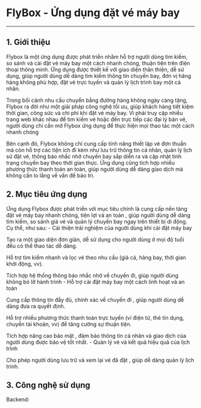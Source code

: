 # FlyBox - Ứng dụng đặt vé máy bay
_________________________
## 1. Giới thiệu
Flybox là một ứng dụng được phát triển nhằm hỗ trợ người dùng tìm kiếm, so sánh và cài đặt vé máy bay một cách nhanh chóng, thuận tiện trên điện thoại thông minh. Ứng dụng được thiết kế với giao diện thân thiện, dễ sử dụng, giúp người dùng dễ dàng tìm kiếm thông tin chuyến bay, đơn vị hãng hàng không phù hợp, đặt vé trực tuyến và quản lý lịch trình bay một cá nhân.

Trong bối cảnh nhu cầu chuyển bằng đường hàng không ngày càng tăng, Flybox ra đời như một giải pháp công nghệ tối ưu, giúp khách hàng tiết kiệm thời gian, công sức và chi phí khi đặt vé máy bay. Vì phải truy cập nhiều trang web khác nhau để tìm kiếm vé hoặc đến trực tiếp các đại lý bán vé, người dùng chỉ cần mở Flybox ứng dụng để thực hiện mọi thao tác một cách nhanh chóng

Bên cạnh đó, Flybox không chỉ cung cấp tính năng thiết lập vé đơn thuần mà còn hỗ trợ các tiện ích đi kèm như lưu trữ thông tin cá nhân, quản lý lịch sử đặt vé, thông báo nhắc nhở chuyến bay sắp diễn ra và cập nhật tình trạng chuyến bay theo thời gian thực. Ứng dụng cũng tích hợp nhiều phương thức thanh toán an toàn, giúp người dùng dễ dàng giao dịch mà không cần lo lắng về vấn đề bảo trì.

## 2. Mục tiêu ứng dụng
Ứng dụng Flybox được phát triển với mục tiêu chính là cung cấp nền tảng đặt vé máy bay nhanh chóng, tiện lợi và an toàn , giúp người dùng dễ dàng tìm kiếm, so sánh giá vé và quản lý chuyến bay ngay trên thiết bị di động. Cụ thể, như sau:
        - Cải thiện trải nghiệm của người dùng khi cài đặt máy bay

Tạo ra một giao diện đơn giản, dễ sử dụng cho người dùng ở mọi độ tuổi đều có thể thao tác dễ dàng.

Hỗ trợ tìm kiếm nhanh và lọc vé theo nhu cầu (giá cả, hãng bay, thời gian khởi động, vv).

Tích hợp hệ thống thông báo nhắc nhở về chuyến đi, giúp người dùng không bỏ lỡ hành trình
        - Hỗ trợ cài đặt máy bay một cách linh hoạt và an toàn

Cung cấp thông tin đầy đủ, chính xác về chuyến đi , giúp người dùng dễ dàng đưa ra quyết định.

Hỗ trợ nhiều phương thức thanh toán trực tuyến (ví điện tử, thẻ tín dụng, chuyển tài khoản, vv) để tăng cường sự thuận tiện.

Tích hợp nâng cao bảo mật , đảm bảo thông tin cá nhân và giao dịch của người dùng được bảo vệ tốt nhất.
        - Quản lý vé và kết quả hiệu quả của lịch trình

Cho phép người dùng lưu trữ và xem lại vé đã đặt , giúp dễ dàng quản lý lịch trình.

## 3. Công nghệ sử dụng
Backend:

